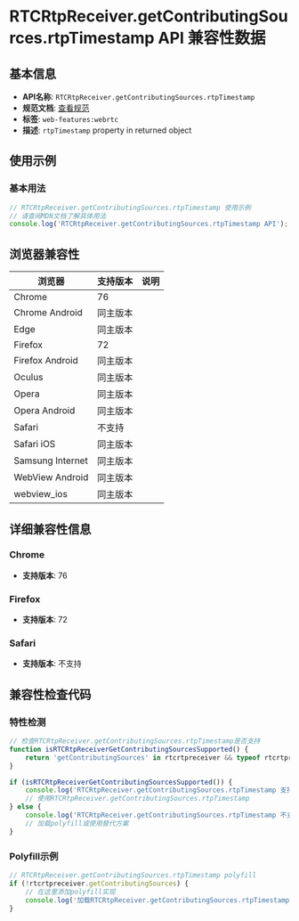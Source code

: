 # RTCRtpReceiver.getContributingSources.rtpTimestamp API 兼容性数据

## 基本信息

- **API名称**: `RTCRtpReceiver.getContributingSources.rtpTimestamp`
- **规范文档**: [查看规范](https://w3c.github.io/webrtc-pc/#dom-rtcrtpcontributingsource-rtptimestamp)
- **标签**: `web-features:webrtc`
- **描述**: `rtpTimestamp` property in returned object

## 使用示例

### 基本用法

```javascript
// RTCRtpReceiver.getContributingSources.rtpTimestamp 使用示例
// 请查阅MDN文档了解具体用法
console.log('RTCRtpReceiver.getContributingSources.rtpTimestamp API');
```

## 浏览器兼容性

| 浏览器 | 支持版本 | 说明 |
|--------|----------|------|
| Chrome | 76 |  |
| Chrome Android | 同主版本 |  |
| Edge | 同主版本 |  |
| Firefox | 72 |  |
| Firefox Android | 同主版本 |  |
| Oculus | 同主版本 |  |
| Opera | 同主版本 |  |
| Opera Android | 同主版本 |  |
| Safari | 不支持 |  |
| Safari iOS | 同主版本 |  |
| Samsung Internet | 同主版本 |  |
| WebView Android | 同主版本 |  |
| webview_ios | 同主版本 |  |

## 详细兼容性信息

### Chrome

- **支持版本**: 76

### Firefox

- **支持版本**: 72

### Safari

- **支持版本**: 不支持

## 兼容性检查代码

### 特性检测

```javascript
// 检查RTCRtpReceiver.getContributingSources.rtpTimestamp是否支持
function isRTCRtpReceiverGetContributingSourcesSupported() {
    return 'getContributingSources' in rtcrtpreceiver && typeof rtcrtpreceiver.getContributingSources === 'function';
}

if (isRTCRtpReceiverGetContributingSourcesSupported()) {
    console.log('RTCRtpReceiver.getContributingSources.rtpTimestamp 支持');
    // 使用RTCRtpReceiver.getContributingSources.rtpTimestamp
} else {
    console.log('RTCRtpReceiver.getContributingSources.rtpTimestamp 不支持，需要polyfill');
    // 加载polyfill或使用替代方案
}
```

### Polyfill示例

```javascript
// RTCRtpReceiver.getContributingSources.rtpTimestamp polyfill
if (!rtcrtpreceiver.getContributingSources) {
    // 在这里添加polyfill实现
    console.log('加载RTCRtpReceiver.getContributingSources.rtpTimestamp polyfill');
}
```

